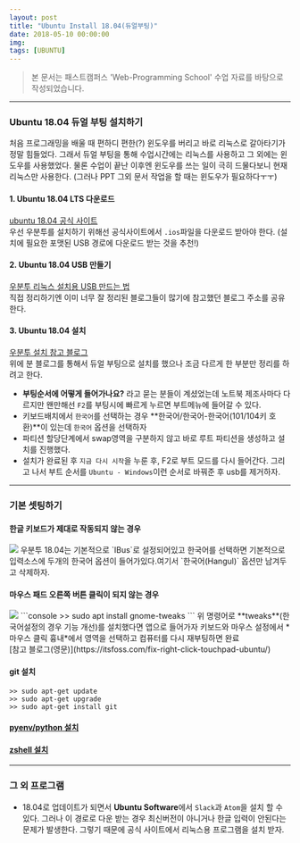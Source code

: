 ```yaml
---
layout: post
title: "Ubuntu Install 18.04(듀얼부팅)"
date: 2018-05-10 00:00:00
img:
tags: [UBUNTU]
---
```

> 본 문서는 패스트캠퍼스 'Web-Programming School' 수업 자료를 바탕으로 작성되었습니다.

---

### Ubuntu 18.04 듀얼 부팅 설치하기
처음 프로그래밍을 배울 때 편하디 편한(?) 윈도우를 버리고 바로 리눅스로 갈아타기가 정말 힘들었다. 그래서 듀얼 부팅을 통해 수업시간에는 리눅스를 사용하고 그 외에는 윈도우를 사용했었다. 물론 수업이 끝난 이후엔 윈도우를 쓰는 일이 극히 드물다보니 현재 리눅스만 사용한다. (그러나 PPT 그외 문서 작업을 할 때는 윈도우가 필요하다ㅜㅜ)

#### 1. Ubuntu 18.04 LTS 다운로드
[ubuntu 18.04 공식 사이트](https://www.ubuntu.com/download/desktop)
<BR>
우선 우분투를 설치하기 위해선 공식사이트에서 `.ios`파일을 다운로드 받아야 한다. (설치에 필요한 포맷된 USB 경로에 다운로드 받는 것을 추천!)

#### 2. Ubuntu 18.04 USB 만들기
[우분투 리눅스 설치용 USB 만드는 법](http://jimnong.tistory.com/674?category=575588)<BR>
직접 정리하기엔 이미 너무 잘 정리된 블로그들이 많기에 참고했던 블로그 주소를 공유한다.

#### 3. Ubuntu 18.04 설치
[우분투 설치 참고 블로그](http://jimnong.tistory.com/676)<BR>
위에 분 블로그를 통해서 듀얼 부팅으로 설치를 했으나 조금 다르게 한 부분만 정리를 하려고 한다.

- **부팅순서에 어떻게 들어가나요?** 라고 묻는 분들이 계셨었는데 노트북 제조사마다 다르지만 왠만해선 `F2`를 부팅시에 빠르게 누르면 부트메뉴에 들어갈 수 있다.
- 키보드배치에서 `한국어`를 선택하는 경우 **한국어/한국어-한국어(101/104키 호환)**이 있는데 `한국어` 옵션을 선택하자
- 파티션 할당단계에서 swap영역을 구분하지 않고 바로 루트 파티션을 생성하고 설치를 진행했다.
- 설치가 완료된 후 `지금 다시 시작`을 누룬 후, F2로 부트 모드를 다시 들어간다. 그리고 나서 부트 순서를 `Ubuntu - Windows`이런 순서로 바꿔준 후 usb를 제거하자.

----

### 기본 셋팅하기
#### **한글 키보드가 제대로 작동되지 않는 경우**
<img src = "{{ site.url }}/assets/post_img/setting_korean.png">
우분투 18.04는 기본적으로 `IBus`로 설정되어있고 한국어를 선택하면 기본적으로 입력소스에 두개의 한국어 옵션이 들어가있다.여기서 `한국어(Hangul)` 옵션만 남겨두고 삭제하자.

#### **마우스 패드 오른쪽 버튼 클릭이 되지 않는 경우**
<img src = "{{ site.url }}/assets/post_img/setting_mouse.png">
```console
>> sudo apt install gnome-tweaks
```
위 명령어로 **tweaks**(한국어설정의 경우 기능 개선)를 설치했다면 앱으로 들어가자
키보드와 마우스 설정에서 *마우스 클릭 흉내*에서 영역을 선택하고 컴퓨터를 다시 재부팅하면 완료<br>
[참고 블로그(영문)](https://itsfoss.com/fix-right-click-touchpad-ubuntu/)

#### **git 설치**
```console
>> sudo apt-get update
>> sudo apt-get upgrade
>> sudo apt-get install git
```
#### [**pyenv/python 설치**](https://kahee.github.io/2018/01/18/pyenv,-virtualenv,-iPython%EC%84%A4%EC%B9%98_%EB%B0%8F_%EC%84%A4%EC%A0%95.html)
#### [**zshell 설치**](https://kahee.github.io/2018/01/17/Zsh_and_PlugIn_install.html)

----

### 그 외 프로그램
- 18.04로 업데이트가 되면서 **Ubuntu Software**에서 `Slack`과 `Atom`을 설치 할 수 있다. 그러나 이 경로로 다운 받는 경우 최신버전이 아니거나 한글 입력이 안된다는 문제가 발생한다. 그렇기 때문에 공식 사이트에서 리눅스용 프로그램을 설치 받자.
